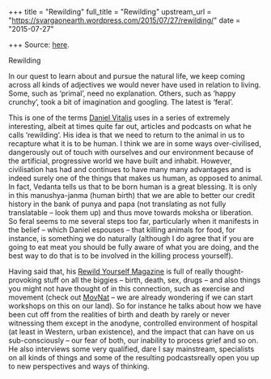 +++
title = "Rewilding"
full_title = "Rewilding"
upstream_url = "https://svargaonearth.wordpress.com/2015/07/27/rewilding/"
date = "2015-07-27"

+++
Source: [here](https://svargaonearth.wordpress.com/2015/07/27/rewilding/).

Rewilding

In our quest to learn about and pursue the natural life, we keep coming across all kinds of adjectives we would never have used in relation to living. Some, such as ‘primal’, need no explanation. Others, such as ‘happy crunchy’, took a bit of imagination and googling. The latest is ‘feral’.

This is one of the terms [Daniel Vitalis](http://www.danielvitalis.com/) uses in a series of extremely interesting, albeit at times quite far out, articles and podcasts on what he calls ‘rewilding’. His idea is that we need to return to the animal in us to recapture what it is to be human. I think we are in some ways over-civilised, dangerously out of touch with ourselves and our environment because of the artificial, progressive world we have built and inhabit. However, civilisation has had and continues to have many many advantages and is indeed surely one of the things that makes us human, as opposed to animal. In fact, Vedanta tells us that to be born human is a great blessing. It is only in this manushya-janma (human birth) that we are able to better our credit history in the bank of punya and papa (not translating as not fully translatable – look them up) and thus move towards moksha or liberation. So feral seems to me several steps too far, particularly when it manifests in the belief – which Daniel espouses – that killing animals for food, for instance, is something we do naturally (although I do agree that if you are going to eat meat you should be fully aware of what you are doing, and the best way to do that is to be involved in the killing process yourself).

Having said that, his [Rewild Yourself Magazine](http://www.danielvitalis.com/rewild-yourself-magazine/) is full of really thought-provoking stuff on all the biggies – birth, death, sex, drugs – and also things you might not have thought of in this connection, such as exercise and movement (check out [MovNat](https://www.youtube.com/watch?v=SKGF-ErsJiI) – we are already wondering if we can start workshops on this on our land). So for instance he talks about how we have been cut off from the realities of birth and death by rarely or never witnessing them except in the anodyne, controlled environment of hospital (at least in Western, urban existence), and the impact that can have on us sub-consciously – our fear of both, our inability to process grief and so on. He also interviews some very qualified, dare I say mainstream, specialists on all kinds of things and some of the resulting podcastsreally open you up to new perspectives and ways of thinking.

